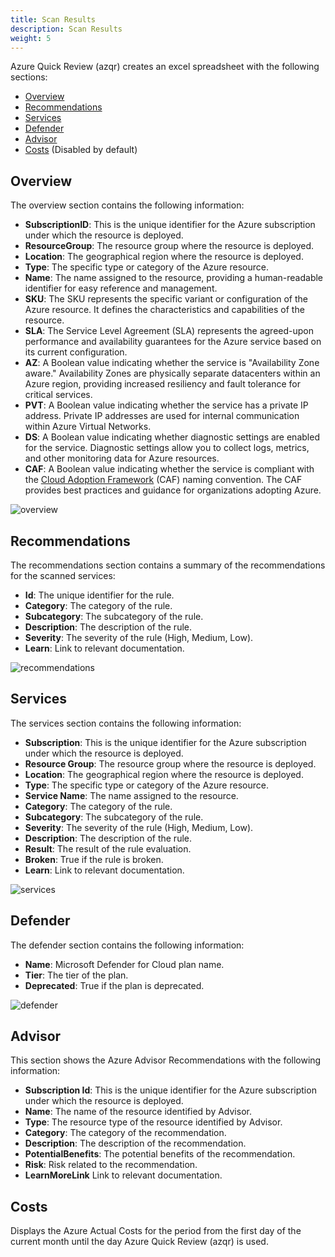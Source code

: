 ```yaml
---
title: Scan Results
description: Scan Results
weight: 5
---
```


Azure Quick Review (azqr) creates an excel spreadsheet with the following sections:

* [Overview](#overview)
* [Recommendations](#recommendations)
* [Services](#services)
* [Defender](#defender)
* [Advisor](#advisor)
* [Costs](#costs) (Disabled by default)

## Overview

The overview section contains the following information:

* **SubscriptionID**: This is the unique identifier for the Azure subscription under which the resource is deployed.
* **ResourceGroup**: The resource group where the resource is deployed.
* **Location**: The geographical region where the resource is deployed.
* **Type**: The specific type or category of the Azure resource.
* **Name**: The name assigned to the resource, providing a human-readable identifier for easy reference and management.
* **SKU**: The SKU represents the specific variant or configuration of the Azure resource. It defines the characteristics and capabilities of the resource.
* **SLA**: The Service Level Agreement (SLA) represents the agreed-upon performance and availability guarantees for the Azure service based on its current configuration.
* **AZ**: A Boolean value indicating whether the service is "Availability Zone aware." Availability Zones are physically separate datacenters within an Azure region, providing increased resiliency and fault tolerance for critical services.
* **PVT**: A Boolean value indicating whether the service has a private IP address. Private IP addresses are used for internal communication within Azure Virtual Networks.
* **DS**: A Boolean value indicating whether diagnostic settings are enabled for the service. Diagnostic settings allow you to collect logs, metrics, and other monitoring data for Azure resources.
* **CAF**: A Boolean value indicating whether the service is compliant with the [Cloud Adoption Framework](https://learn.microsoft.com/en-us/azure/cloud-adoption-framework/ready/azure-best-practices/resource-abbreviations) (CAF) naming convention. The CAF provides best practices and guidance for organizations adopting Azure.

![overview](/azqr/img/overview.png)

## Recommendations

The recommendations section contains a summary of the recommendations for the scanned services:

* **Id**: The unique identifier for the rule.
* **Category**: The category of the rule.
* **Subcategory**: The subcategory of the rule.
* **Description**: The description of the rule.
* **Severity**: The severity of the rule (High, Medium, Low).
* **Learn**: Link to relevant documentation.

![recommendations](/azqr/img/recommendations.png)

## Services

The services section contains the following information:

* **Subscription**: This is the unique identifier for the Azure subscription under which the resource is deployed.
* **Resource Group**: The resource group where the resource is deployed. 
* **Location**: The geographical region where the resource is deployed.
* **Type**: The specific type or category of the Azure resource.
* **Service Name**: The name assigned to the resource.
* **Category**: The category of the rule.
* **Subcategory**: The subcategory of the rule.
* **Severity**: The severity of the rule (High, Medium, Low).
* **Description**: The description of the rule.
* **Result**: The result of the rule evaluation.
* **Broken**: True if the rule is broken.
* **Learn**: Link to relevant documentation.

![services](/azqr/img/services.png)

## Defender

The defender section contains the following information:

* **Name**: Microsoft Defender for Cloud plan name.
* **Tier**: The tier of the plan.
* **Deprecated**: True if the plan is deprecated.

![defender](/azqr/img/defender.png)

## Advisor

This section shows the Azure Advisor Recommendations with the following information:

* **Subscription Id**: This is the unique identifier for the Azure subscription under which the resource is deployed.
* **Name**: The name of the resource identified by Advisor.
* **Type**: The resource type of the resource identified by Advisor.
* **Category**: The category of the recommendation.
* **Description**: The description of the recommendation.
* **PotentialBenefits**: The potential benefits of the recommendation.
* **Risk**: Risk related to the recommendation.
* **LearnMoreLink** Link to relevant documentation.

## Costs

Displays the Azure Actual Costs for the period from the first day of the current month until the day Azure Quick Review (azqr) is used.
